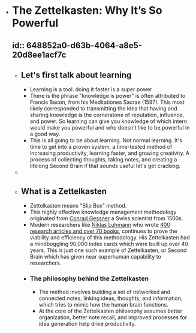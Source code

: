 - # The Zettelkasten: Why It’s So Powerful
  id:: 648852a0-d63b-4064-a8e5-20d8ee1acf7c
	-
	- ## Let's first talk about learning
		- Learning is a tool. doing it faster is a super power
		- There is the phrase "knowledge is power" is often attributed to Francis Bacon, from his Meditationes Sacrae (1597). This most likely corresponded to transmitting the idea that having and sharing knowledge is the cornerstone of reputation, influence, and power. So learning can give you knowledge of which intern would make you powerful and who doesn't like to be powerful in a good way.
		- This is all going to be about learning. Not normal learning. It's time to get into a proven system, a time-tested method of increasing productivity, learning faster, and growing creativity. A process of collecting thoughts, taking notes, and creating a lifelong Second Brain if that sounds useful let's get cracking.
	-
	- ## What is a Zettelkasten
		- Zettelkasten means "Slip Box" method.
		- This highly effective knowledge management methodology originated from [Conrad Gessner](https://en.wikipedia.org/wiki/Conrad_Gessner) a Swiss scientist from 1500s.
		- Modern researchers like [Niklas Luhmann](https://en.wikipedia.org/wiki/Niklas_Luhmann) who wrote [400 research articles and over 70 books](https://scholar.google.com/scholar?start=0&q=author:Niklas+author:Luhmann), continues to prove the viability and efficiency of this methodology. His Zettelkasten had a mindboggling 90,000 index cards which were built up over 40 years. This is just one such example of Zettelkasten, or Second Brain which has given near superhuman capability to researchers.
		- ### The philosophy behind the Zettelkasten
			- The method involves building a set of networked and connected notes, linking ideas, thoughts, and information, which tries to mimic how the human brain functions.
			- At the core of the Zettelkasten philosophy assumes better organization, better note recall, and improved processes for idea generation help drive productivity.